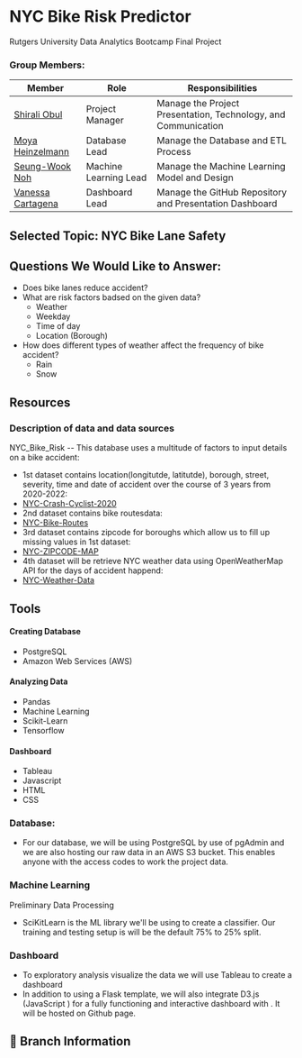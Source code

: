 # NYC Bike Risk Predictor
Rutgers University Data Analytics Bootcamp Final Project

### Group Members:
| Member               	| Role 	                 | Responsibilities                                                 |
|----------------------	|---------------------   | -------------                                                    |
| [Shirali Obul](https://github.com/ShiraliObul)|  Project Manager    	 |  Manage the Project Presentation, Technology, and Communication  |
| [Moya Heinzelmann](https://github.com/Moya112)    	|  Database Lead         |  Manage the Database and ETL Process                             |
| [Seung-Wook Noh](https://github.com/noahnohisalwaysgood)       	|  Machine Learning Lead |  Manage the Machine Learning Model and Design 	                |
| [Vanessa Cartagena](https://github.com/Vanessa-Cartagena)    	|  Dashboard Lead  	     |  Manage the GitHub Repository and Presentation Dashboard         


## Selected Topic: NYC Bike Lane Safety


## Questions We Would Like to Answer:
- Does bike lanes reduce accident?
- What are risk factors badsed on the given data?
  - Weather
  - Weekday
  - Time of day
  - Location (Borough)
- How does different types of weather affect the frequency of bike accident?
  - Rain
  - Snow

## Resources 
### Description of data and data sources
NYC_Bike_Risk -- This database uses a multitude of factors to input details on a bike accident:
- 1st dataset contains location(longitutde, latitutde), borough, street, severity, time and date of accident over the course of 3 years from 2020-2022: 
- [NYC-Crash-Cyclist-2020](https://data.cityofnewyork.us/Public-Safety/Crash-Cyclist-2020/2kbb-e72t/data)
- 2nd dataset contains bike routesdata:
- [NYC-Bike-Routes](https://data.cityofnewyork.us/Transportation/New-York-City-Bike-Routes/7vsa-caz7)
- 3rd dataset contains zipcode for boroughs which allow us to fill up missing values in 1st dataset:
- [NYC-ZIPCODE-MAP](https://bklyndesigns.com/new-york-city-zip-code/#:~:text=Manhattan%3A%2010001%2D10282,11004%2D11109%2C%2011351%2D11697)
- 4th dataset will be retrieve NYC weather data using OpenWeatherMap API for the days of accident happend:
- [NYC-Weather-Data](https://openweathermap.org/city/5128581)


## Tools
#### Creating Database
- PostgreSQL
- Amazon Web Services (AWS)
#### Analyzing Data
- Pandas
- Machine Learning
- Scikit-Learn
- Tensorflow
#### Dashboard
- Tableau
- Javascript
- HTML
- CSS

### Database: 
- For our database, we will be using PostgreSQL by use of pgAdmin and we are also hosting our raw data in an AWS S3 bucket. This enables anyone with the access codes to work the project data.

### Machine Learning
Preliminary Data Processing 
- SciKitLearn is the ML library we'll be using to create a classifier. Our training and testing setup is will be the default 75% to 25% split. 

### Dashboard
- To exploratory analysis visualize the data we will use Tableau to create a dashboard
- In addition to using a Flask template, we will also integrate D3.js (JavaScript ) for a fully functioning and interactive dashboard with . It will be hosted on Github page.

## 🌳 Branch Information
